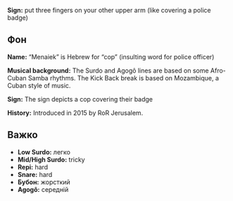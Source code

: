 **Sign:** put three fingers on your other upper arm (like covering a police
badge)

## Фон

**Name:** “Menaiek” is Hebrew for “cop” (insulting word for police officer)

**Musical background:** The Surdo and Agogô lines are based on some Afro-Cuban
Samba rhythms. The Kick Back break is based on Mozambique, a Cuban style of
music.

**Sign:** The sign depicts a cop covering their badge

**History:** Introduced in 2015 by RoR Jerusalem.

## Важко

* **Low Surdo:** легко
* **Mid/High Surdo:** tricky
* **Repi:** hard
* **Snare:** hard
* **Бубон:** жорсткий
* **Agogô:** середній
